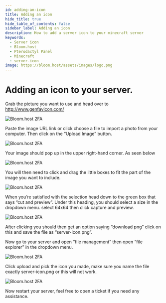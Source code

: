 ```yaml
---
id: adding-an-icon
title: Adding an icon
hide_title: true
hide_table_of_contents: false
sidebar_label: Adding an icon
description: How to add a server icon to your minecraft server
keywords:
  - Server icon
  - Bloom.host
  - Pterodactyl Panel
  - Minecraft
  - server-icon
image: https://bloom.host/assets/images/logo.png
---
```

# Adding an icon to your server.

Grab the picture you want to use and head over to http://www.genfavicon.com/

![Bloom.host 2FA](../static/img/adding-an-icon/adding-an-icon1.png)

Paste the image URL link or click choose a file to import a photo from your computer.
Then click on the “Upload Image” button.

![Bloom.host 2FA](../static/img/adding-an-icon/adding-an-icon2.png)

Your image should pop up in the upper right-hand corner. As seen below

![Bloom.host 2FA](../static/img/adding-an-icon/adding-an-icon3.png)

You will then need to click and drag the little boxes to fit the part of the image you want to include.

![Bloom.host 2FA](../static/img/adding-an-icon/adding-an-icon4.png)

When you’re satisfied with the selection head down to the green box that says “cut and preview”. Under this heading, you should select a size in the dropdown menu. select 64x64 then click capture and preview.

![Bloom.host 2FA](../static/img/adding-an-icon/adding-an-icon5.png)


After clicking you should then get an option saying “download png” click on this and save the file as “server-icon.png”. 

Now go to your server and open “file management” then open “file explorer” in the dropdown menu.

![Bloom.host 2FA](../static/img/adding-an-icon/adding-an-icon6.png)

Click upload and pick the icon you made, make sure you name the file exactly server-icon.png or this will not work.

![Bloom.host 2FA](../static/img/adding-an-icon/adding-an-icon7.png)


Now restart your server, feel free to open a ticket if you need any assistance. 



